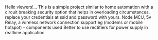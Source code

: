 Hello viewers!...
This is a simple project similar to home automation with a circuit breaking security option that helps in overloading circumstances.
replace your credentials at ssid and password with yours.
Node MCU, 5v Relay, a wireless network connection support eg (modems or mobile hotspot) - components used
Better to use rectifiers for power supply in realtime application
